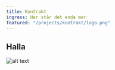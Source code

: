 ```yaml
---
title: Kontrakt
ingress: Her står det enda mer
featured: "/projects/kontrakt/logo.png"
---
```


## Halla

![alt text](/img/gro.jpg)
